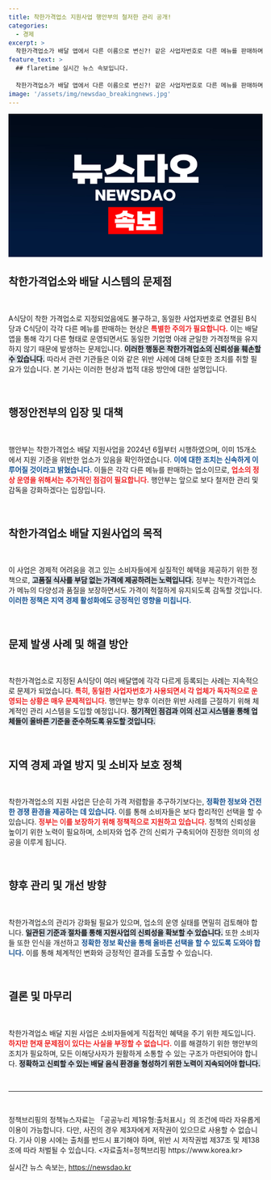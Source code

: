 ```yaml
---
title: 착한가격업소 지원사업 행안부의 철저한 관리 공개!
categories:
  - 경제
excerpt: >
  착한가격업소가 배달 앱에서 다른 이름으로 변신?! 같은 사업자번호로 다른 메뉴를 판매하며 지원금까지 챙겼다! 행안부의 대응 조치는? 클릭하고 확인하세요!
feature_text: >
  ## flaretime 실시간 뉴스 속보입니다.

  착한가격업소가 배달 앱에서 다른 이름으로 변신?! 같은 사업자번호로 다른 메뉴를 판매하며 지원금까지 챙겼다! 행안부의 대응 조치는? 클릭하고 확인하세요!
image: '/assets/img/newsdao_breakingnews.jpg'
---
```


<p><img src="/assets/img/newsdao_breakingnews.jpg" alt="flaretime 속보" /></p>

<h2 data-ke-size="size26">착한가격업소와 배달 시스템의 문제점</h2>

<p data-ke-size="size16">&nbsp;</p>

<p>A식당이 착한 가격업소로 지정되었음에도 불구하고, 동일한 사업자번호로 연결된 B식당과 C식당이 각각 다른 메뉴를 판매하는 현상은 <b><span style="color: #ee2323;">특별한 주의가 필요합니다.</span></b> 이는 배달앱을 통해 각기 다른 형태로 운영되면서도 동일한 기업명 아래 균일한 가격정책을 유지하지 않기 때문에 발생하는 문제입니다. <b><span style="background-color: #21538527;">이러한 행동은 착한가격업소의 신뢰성을 훼손할 수 있습니다.</span></b> 따라서 관련 기관들은 이와 같은 위반 사례에 대해 단호한 조치를 취할 필요가 있습니다. 본 기사는 이러한 현상과 법적 대응 방안에 대한 설명입니다.</p>

<p data-ke-size="size16">&nbsp;</p>

<h2 data-ke-size="size26">행정안전부의 입장 및 대책</h2>

<p data-ke-size="size16">&nbsp;</p>

<p>행안부는 착한가격업소 배달 지원사업을 2024년 6월부터 시행하였으며, 이미 15개소에서 지원 기준을 위반한 업소가 있음을 확인하였습니다. <b><span style="color: #1a5490;">이에 대한 조치는 신속하게 이루어질 것이라고 밝혔습니다.</span></b> 이들은 각각 다른 메뉴를 판매하는 업소이므로, <b><span style="color: #ee2323;">업소의 정상 운영을 위해서는 추가적인 점검이 필요합니다.</span></b> 행안부는 앞으로 보다 철저한 관리 및 감독을 강화하겠다는 입장입니다.</p>

<p data-ke-size="size16">&nbsp;</p>

<h2 data-ke-size="size26">착한가격업소 배달 지원사업의 목적</h2>

<p data-ke-size="size16">&nbsp;</p>

<p>이 사업은 경제적 어려움을 겪고 있는 소비자들에게 실질적인 혜택을 제공하기 위한 정책으로, <b><span style="background-color: #21538527;">고품질 식사를 부담 없는 가격에 제공하려는 노력입니다.</span></b> 정부는 착한가격업소가 메뉴의 다양성과 품질을 보장하면서도 가격이 적절하게 유지되도록 감독할 것입니다. <b><span style="color: #1a5490;">이러한 정책은 지역 경제 활성화에도 긍정적인 영향을 미칩니다.</span></b> </p>

<p data-ke-size="size16">&nbsp;</p>

<h2 data-ke-size="size26">문제 발생 사례 및 해결 방안</h2>

<p data-ke-size="size16">&nbsp;</p>

<p>착한가격업소로 지정된 A식당이 여러 배달앱에 각각 다르게 등록되는 사례는 지속적으로 문제가 되었습니다. <b><span style="color: #ee2323;">특히, 동일한 사업자번호가 사용되면서 각 업체가 독자적으로 운영되는 상황은 매우 문제적입니다.</span></b> 행안부는 향후 이러한 위반 사례를 근절하기 위해 체계적인 관리 시스템을 도입할 예정입니다. <b><span style="background-color: #21538527;">정기적인 점검과 이의 신고 시스템을 통해 업체들이 올바른 기준을 준수하도록 유도할 것입니다.</span></b></p>

<p data-ke-size="size16">&nbsp;</p>

<h2 data-ke-size="size26">지역 경제 과열 방지 및 소비자 보호 정책</h2>

<p data-ke-size="size16">&nbsp;</p>

<p>착한가격업소의 지원 사업은 단순히 가격 저렴함을 추구하기보다는, <b><span style="color: #1a5490;">정확한 정보와 건전한 경쟁 환경을 제공하는 데 있습니다.</span></b> 이를 통해 소비자들은 보다 합리적인 선택을 할 수 있습니다. <b><span style="color: #ee2323;">정부는 이를 보장하기 위해 정책적으로 지원하고 있습니다.</span></b> 정책의 신뢰성을 높이기 위한 노력이 필요하며, 소비자와 업주 간의 신뢰가 구축되어야 진정한 의미의 성공을 이루게 됩니다.</p>

<p data-ke-size="size16">&nbsp;</p>

<h2 data-ke-size="size26">향후 관리 및 개선 방향</h2>

<p data-ke-size="size16">&nbsp;</p>

<p>착한가격업소의 관리가 강화될 필요가 있으며, 업소의 운영 실태를 면밀히 검토해야 합니다. <b><span style="background-color: #21538527;">일관된 기준과 절차를 통해 지원사업의 신뢰성을 확보할 수 있습니다.</span></b> 또한 소비자들 또한 인식을 개선하고 <b><span style="color: #1a5490;">정확한 정보 확산을 통해 올바른 선택을 할 수 있도록 도와야 합니다.</span></b> 이를 통해 체계적인 변화와 긍정적인 결과를 도출할 수 있습니다.</p>

<p data-ke-size="size16">&nbsp;</p>

<h2 data-ke-size="size26">결론 및 마무리</h2>

<p data-ke-size="size16">&nbsp;</p>

<p>착한가격업소 배달 지원 사업은 소비자들에게 직접적인 혜택을 주기 위한 제도입니다. <b><span style="color: #ee2323;">하지만 현재 문제점이 있다는 사실을 부정할 수 없습니다.</span></b> 이를 해결하기 위한 행안부의 조치가 필요하며, 모든 이해당사자가 원활하게 소통할 수 있는 구조가 마련되어야 합니다. <b><span style="background-color: #21538527;">정확하고 신뢰할 수 있는 배달 음식 환경을 형성하기 위한 노력이 지속되어야 합니다.</span></b> </p>

<p data-ke-size="size16">&nbsp;</p>

<hr>

<p data-ke-size="size16">&nbsp;</p>

<p>정책브리핑의 정책뉴스자료는 「공공누리 제1유형:출처표시」의 조건에 따라 자유롭게 이용이 가능합니다. 다만, 사진의 경우 제3자에게 저작권이 있으므로 사용할 수 없습니다. 기사 이용 시에는 출처를 반드시 표기해야 하며, 위반 시 저작권법 제37조 및 제138조에 따라 처벌될 수 있습니다. &lt;자료출처=정책브리핑 https://www.korea.kr></p>
실시간 뉴스 속보는, <a href="https://newsdao.kr" rel="dofollow">https://newsdao.kr</a>


